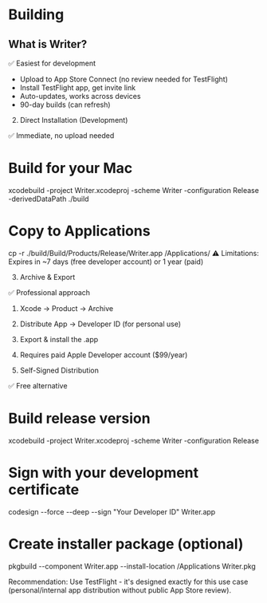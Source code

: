 # Building

## What is Writer?

  ✅ Easiest for development
  - Upload to App Store Connect (no review needed for TestFlight)
  - Install TestFlight app, get invite link
  - Auto-updates, works across devices
  - 90-day builds (can refresh)

  2. Direct Installation (Development)

  ✅ Immediate, no upload needed
  # Build for your Mac
  xcodebuild -project Writer.xcodeproj -scheme Writer -configuration Release
  -derivedDataPath ./build

  # Copy to Applications
  cp -r ./build/Build/Products/Release/Writer.app /Applications/
  ⚠️ Limitations: Expires in ~7 days (free developer account) or 1 year
  (paid)

  3. Archive & Export

  ✅ Professional approach
  1. Xcode → Product → Archive
  2. Distribute App → Developer ID (for personal use)
  3. Export & install the .app
  4. Requires paid Apple Developer account ($99/year)

  4. Self-Signed Distribution

  ✅ Free alternative
  # Build release version
  xcodebuild -project Writer.xcodeproj -scheme Writer -configuration Release

  # Sign with your development certificate
  codesign --force --deep --sign "Your Developer ID" Writer.app

  # Create installer package (optional)
  pkgbuild --component Writer.app --install-location /Applications Writer.pkg

  Recommendation:
  Use TestFlight - it's designed exactly for this use case (personal/internal app distribution without public App Store review).